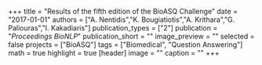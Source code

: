 +++
title = "Results of the fifth edition of the BioASQ Challenge"
date = "2017-01-01"
authors = ["A. Nentidis","K. Bougiatiotis","A. Krithara","G. Paliouras","I. Kakadiaris"]
publication_types = ["2"]
publication = "_Proceedings BioNLP_"
publication_short = ""
image_preview = ""
selected = false
projects = ["BioASQ"]
tags = ["Biomedical", "Question Answering"]
math = true
highlight = true
[header]
image = ""
caption = ""
+++

